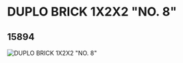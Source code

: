 # DUPLO BRICK 1X2X2 "NO. 8"
## 15894
![DUPLO BRICK 1X2X2 "NO. 8"](https://lc-www-live-s.legocdn.com/media/bricks/5/2/6101886.jpg)
